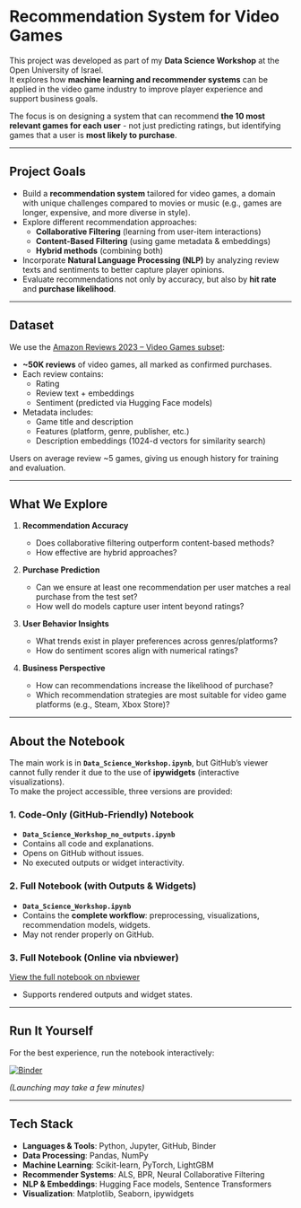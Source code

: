 # Recommendation System for Video Games  

This project was developed as part of my **Data Science Workshop** at the Open University of Israel.  
It explores how **machine learning and recommender systems** can be applied in the video game industry to improve player experience and support business goals.  

The focus is on designing a system that can recommend **the 10 most relevant games for each user** - not just predicting ratings, but identifying games that a user is **most likely to purchase**.  

---

## Project Goals  

- Build a **recommendation system** tailored for video games, a domain with unique challenges compared to movies or music (e.g., games are longer, expensive, and more diverse in style).  
- Explore different recommendation approaches:  
  - **Collaborative Filtering** (learning from user-item interactions)  
  - **Content-Based Filtering** (using game metadata & embeddings)  
  - **Hybrid methods** (combining both)  
- Incorporate **Natural Language Processing (NLP)** by analyzing review texts and sentiments to better capture player opinions.  
- Evaluate recommendations not only by accuracy, but also by **hit rate** and **purchase likelihood**.  

---

##  Dataset  

We use the [Amazon Reviews 2023 – Video Games subset](https://amazon-reviews-2023.github.io/):  

- **~50K reviews** of video games, all marked as confirmed purchases.  
- Each review contains:  
  -  Rating  
  -  Review text + embeddings  
  -  Sentiment (predicted via Hugging Face models)  
- Metadata includes:  
  -  Game title and description  
  -  Features (platform, genre, publisher, etc.)  
  -  Description embeddings (1024-d vectors for similarity search)  

Users on average review ~5 games, giving us enough history for training and evaluation.  

---

## What We Explore  

1. **Recommendation Accuracy**  
   - Does collaborative filtering outperform content-based methods?  
   - How effective are hybrid approaches?  

2. **Purchase Prediction**  
   - Can we ensure at least one recommendation per user matches a real purchase from the test set?  
   - How well do models capture user intent beyond ratings?  

3. **User Behavior Insights**  
   - What trends exist in player preferences across genres/platforms?  
   - How do sentiment scores align with numerical ratings?  

4. **Business Perspective**  
   - How can recommendations increase the likelihood of purchase?  
   - Which recommendation strategies are most suitable for video game platforms (e.g., Steam, Xbox Store)?  

---

## About the Notebook  

The main work is in **`Data_Science_Workshop.ipynb`**, but GitHub’s viewer cannot fully render it due to the use of **ipywidgets** (interactive visualizations).  
To make the project accessible, three versions are provided:  

### 1. Code-Only (GitHub-Friendly) Notebook  
- **`Data_Science_Workshop_no_outputs.ipynb`**  
- Contains all code and explanations.  
- Opens on GitHub without issues.  
- No executed outputs or widget interactivity.  

### 2. Full Notebook (with Outputs & Widgets)  
- **`Data_Science_Workshop.ipynb`**  
- Contains the **complete workflow**: preprocessing, visualizations, recommendation models, widgets.  
- May not render properly on GitHub.  

### 3. Full Notebook (Online via nbviewer)  
[View the full notebook on nbviewer](https://nbviewer.org/github/YairLutaty/Recommendation-System-For-Video-Games/blob/main/Data_Science_Workshop.ipynb)  
- Supports rendered outputs and widget states.  

---

## Run It Yourself  

For the best experience, run the notebook interactively:  

[![Binder](https://mybinder.org/badge_logo.svg)](https://mybinder.org/v2/gh/YairLutaty/Recommendation-System-For-Video-Games/HEAD?labpath=Data_Science_Workshop.ipynb)  

*(Launching may take a few minutes)*  

---

## Tech Stack  

- **Languages & Tools**: Python, Jupyter, GitHub, Binder  
- **Data Processing**: Pandas, NumPy  
- **Machine Learning**: Scikit-learn, PyTorch, LightGBM  
- **Recommender Systems**: ALS, BPR, Neural Collaborative Filtering  
- **NLP & Embeddings**: Hugging Face models, Sentence Transformers  
- **Visualization**: Matplotlib, Seaborn, ipywidgets  

